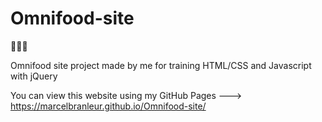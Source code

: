 # Omnifood-site

🍔🍟🍹

Omnifood site project made by me for training HTML/CSS and Javascript with jQuery

You can view this website using my GitHub Pages ---> https://marcelbranleur.github.io/Omnifood-site/
